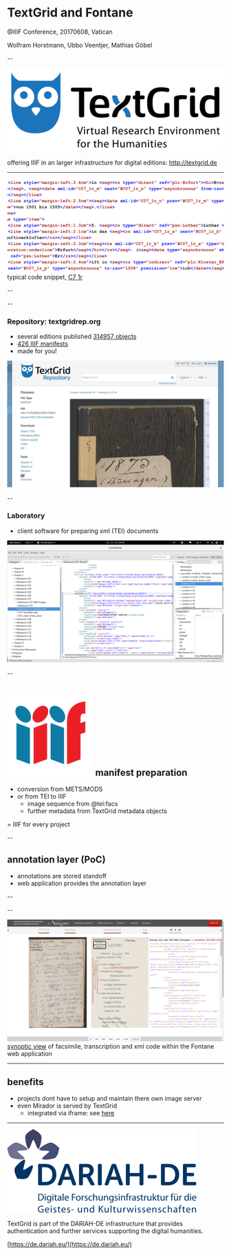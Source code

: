 # TextGrid and Fontane

@IIIF Conference, 20170608, Vatican

Wolfram Horstmann, Ubbo Veentjer, Mathias Göbel

--

![code](img/textgrid-logo-en.jpg)

offering IIIF in an larger infrastructure for digital editions: http://textgrid.de


---

![TEI](img/code2.png)
typical code snippet, [C7 1r](https://fontane-nb.dariah.eu/edition.html?id=%2Fxml%2Fdata%2F16b00.xml&page=1r)

--

<!-- .slide: data-background-video="img/demo2_edit1.mp4" data-background-size="contain" -->

--

### Repository: textgridrep.org
- several editions published [314957 objects](https://textgridrep.org/search?query=*)
- [426 IIIF manifests](https://textgridlab.org/1.0/iiif/manifests/)
- made for you!

![rep](img/rep.png)

--

### Laboratory
- client software for preparing xml (TEI) documents

![lab](img/lab.png)

--

## ![IIIF](img/iiif.png) <!-- .element: style="height: 80px;margin-bottom: -16px;" --> manifest preparation
- conversion from METS/MODS
- or from TEI to IIIF
  - image sequence from @tei:facs
  - further metadata from TextGrid metadata objects

= IIIF for every project

--

## annotation layer (PoC)
- annotations are stored standoff
- web application provides the annotation layer

--

<!-- .slide: data-background-video="img/demo_edit1.mp4" data-background-size="contain" -->

--

![synoptic view](img/synoptic-view.png)
[synoptic view](https://fontane-nb.dariah.eu/edition.html?id=/xml/data/16b00.xml&page=1r) of facsimile, transcription and xml code within the Fontane web application

---

## benefits
- projects dont have to setup and maintain there own image server
- even Mirador is served by TextGrid
  - integrated via iframe: see [here](https://fontane-nb.dariah.eu/mirador.html?n=C7)

---

![DARIAH-DE](img/dariah-logo.png)

TextGrid is part of the DARIAH-DE infrastructure that provides authentication
and further services supporting the digital humanities.

[https://de.dariah.eu/](https://de.dariah.eu/)
